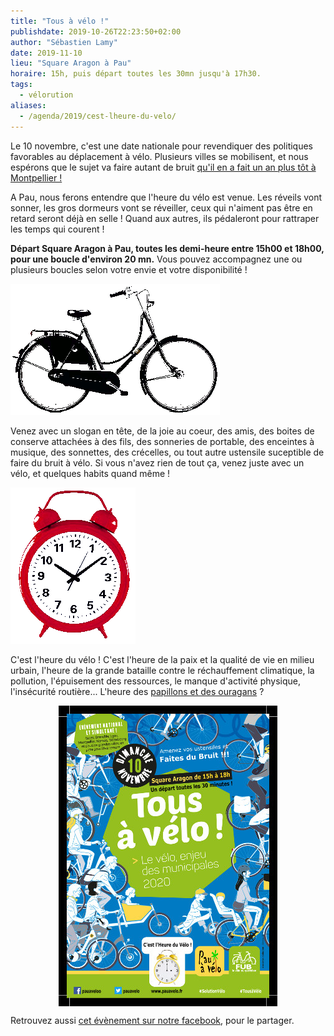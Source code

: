 ```yaml
---
title: "Tous à vélo !"
publishdate: 2019-10-26T22:23:50+02:00
author: "Sébastien Lamy"
date: 2019-11-10
lieu: "Square Aragon à Pau"
horaire: 15h, puis départ toutes les 30mn jusqu'à 17h30.
tags:
  - vélorution
aliases:
  - /agenda/2019/cest-lheure-du-velo/
---
```


Le 10 novembre, c'est une date nationale pour revendiquer des politiques 
favorables au déplacement à vélo. <!--more-->Plusieurs villes se mobilisent, et nous 
espérons que le sujet va faire autant de bruit [qu'il en a fait 
un an plus tôt à Montpellier !][montpellier]

A Pau, nous ferons entendre que l'heure du vélo est venue. Les réveils vont 
sonner, les gros dormeurs vont se réveiller, ceux qui n'aiment pas être en 
retard seront déjà en selle ! Quand aux autres, ils pédaleront pour rattraper 
les temps qui courent !

**Départ Square Aragon à Pau, toutes les demi-heure entre 15h00 et 18h00, pour une 
boucle d'environ 20 mn.** Vous pouvez accompagnez une ou plusieurs boucles 
selon votre envie et votre disponibilité !

![](velo.gif)

Venez avec un slogan en tête, de la joie au coeur, des amis, des boites de 
conserve attachées à des fils, des sonneries de portable, des enceintes à musique, des sonnettes,
des crécelles, ou tout autre ustensile suceptible de faire du bruit à vélo. 
Si vous n'avez rien de tout ça, venez juste avec un vélo, et quelques habits 
quand même !

![](reveil.gif)

C'est l'heure du vélo ! C'est l'heure de la paix et la qualité de vie en milieu 
urbain, l'heure de la grande bataille contre le réchauffement climatique, la pollution, 
l'épuisement des ressources, le manque d'activité physique, l'insécurité 
routière... L'heure des [papillons et des ouragans] ?

<a href="affiche.png"><img src="affiche-small.jpg" alt="télécharger l'affiche" style="display:block;margin:0 auto;"/></a>

Retrouvez aussi [cet évènement sur notre facebook][fb], pour le partager.

[montpellier]: https://www.midilibre.fr/2018/11/10/montpellier-ils-netaient-pas-2-mais-1200-a-manifester-a-velo,4830666.php
[papillons et des ouragans]: https://www.youtube.com/watch?v=YDsLKEado_o
[fb]: https://www.facebook.com/events/2523480014404761